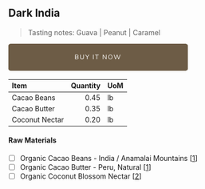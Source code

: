 ## Dark India
> Tasting notes: Guava | Peanut | Caramel 

[![Buy Now](/assets/images/buy-now.png "Buy Now")](https://shop.osocra.com/products/22021315)

| Item | Quantity | UoM  |
| :---     | ---:    | :--- |
| Cacao Beans  | 0.45    | lb    |
| Cacao Butter   | 0.35    | lb    |
| Coconut Nectar   | 0.20      | lb      |

#### Raw Materials
- [ ] Organic Cacao Beans -  India / Anamalai Mountains [[1](/vendors/1)]
- [ ] Organic Cacao Butter - Peru, Natural [[1](/vendors/1)]
- [ ] Organic Coconut Blossom Nectar [[2](/vendors/2)]
